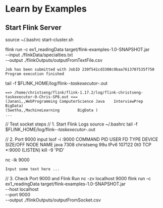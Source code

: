 # Learn by Examples

## Start Flink Server

source ~/.bashrc
start-cluster.sh

flink run -c ex1_readingData target/flink-examples-1.0-SNAPSHOT.jar \
    --input ./flinkData/specialties.txt \
    --output ./flinkOutputs/outputFromTextFile.csv

    Job has been submitted with JobID 230f541cd3308c9baa7613707535f750
    Program execution finished

tail -f $FLINK_HOME/log/flink-*-taskexecutor-*.out

    ==> /home/christseng/flink/flink-1.17.2/log/flink-christseng-taskexecutor-0-Chris-SP8.out <==
    (Janani,,WebProgramming ComputerScience Java    InterviewPrep   BigData)
    (Swetha,,MachineLearning        BigData )
    ...

// Test socket steps
// 1. Start Flink Logs
source ~/.bashrc
tail -f $FLINK_HOME/log/flink-*-taskexecutor-*.out

// 2. Port 9000 input
lsof -i :9000
    COMMAND  PID       USER   FD   TYPE DEVICE SIZE/OFF NODE NAME
    java    7308 christseng   99u  IPv6 107122      0t0  TCP *:9000 (LISTEN)
kill -9 'PID'

nc -lk 9000

    Input some text here ...

// 3. Check Port 9000 and Flink Run
nc -zv localhost 9000
flink run -c ex1_readingData target/flink-examples-1.0-SNAPSHOT.jar \
    --host localhost \
    --port 9000 \
    --output ./flinkOutputs/outputFromSocket.csv
